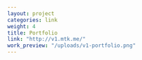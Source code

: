 ```yaml
---
layout: project
categories: link
weight: 4
title: Portfolio
link: "http://v1.mtk.me/"
work_preview: "/uploads/v1-portfolio.png"
---
```



